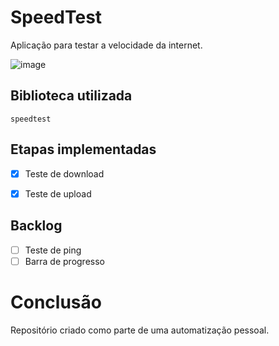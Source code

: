# SpeedTest
Aplicação para testar a velocidade da internet.

![image](https://github.com/marquescharlon/SpeedTest/assets/22162514/f4f5258e-394f-47b2-ae51-77390cb32a5b)


## Biblioteca utilizada
```speedtest```

## Etapas implementadas
- [x] Teste de download
- [x] Teste de upload


## Backlog
- [ ] Teste de ping
- [ ] Barra de progresso

# Conclusão

Repositório criado como parte de uma automatização pessoal.
